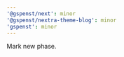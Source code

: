```yaml
---
'@gspenst/next': minor
'@gspenst/nextra-theme-blog': minor
'gspenst': minor
---
```


Mark new phase.

